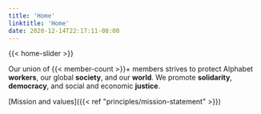 ```yaml
---
title: 'Home'
linktitle: 'Home'
date: 2020-12-14T22:17:11-08:00
---
```


{{< home-slider >}}

Our union of {{< member-count >}}+ members strives to protect Alphabet **workers**, our global **society**, and our **world**. We promote **solidarity**, **democracy**, and social and economic **justice**.

[Mission and values]({{< ref "principles/mission-statement" >}})
